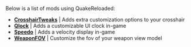 Below is a list of mods using QuakeReloaded:

* **[CrosshairTweaks](https://github.com/jpiolho/QuakeReloaded-CrosshairTweaks)** | Adds extra customization options to your crosshair
* **[Qlock](https://github.com/jpiolho/QuakeReloaded-Qlock)** | Adds a customizable UI clock in-game
* **[Speedo](https://github.com/jpiolho/QuakeReloaded-Speedo)** | Adds a velocity display in-game
* **[WeaponFOV](https://github.com/jpiolho/QuakeReloaded-WeaponFOV)** | Customize the fov of your weapon view model
